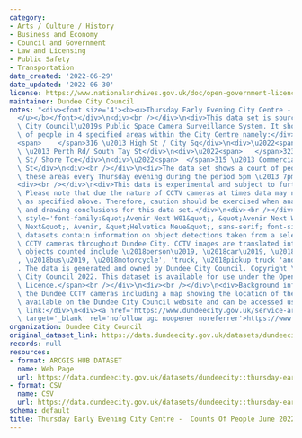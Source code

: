 ```yaml
---
category:
- Arts / Culture / History
- Business and Economy
- Council and Government
- Law and Licensing
- Public Safety
- Transportation
date_created: '2022-06-29'
date_updated: '2022-06-30'
license: https://www.nationalarchives.gov.uk/doc/open-government-licence/version/3/
maintainer: Dundee City Council
notes: "<div><font size='4'><b><u>Thursday Early Evening City Centre - Counts of People\_\
  </u></b></font></div>\n<div><br /></div>\n<div>This data set is sourced from Dundee\
  \ City Council\u2019s Public Space Camera Surveillance System. It shows a count\
  \ of people in 4 specified areas within the City Centre namely:</div>\n<div>\u2022\
  <span>    </span>316 \u2013 High St / City Sq</div>\n<div>\u2022<span>    </span>421\
  \ \u2013 Perth Rd/ South Tay St</div>\n<div>\u2022<span>   </span>323 \u2013 Union\
  \ St/ Shore Tce</div>\n<div>\u2022<span>  </span>315 \u2013 Commercial St / High\
  \ St</div>\n<div><br /></div>\n<div>The data set shows a count of people within\
  \ these areas every Thursday evening during the period 5pm \u2013 7pm.\_</div>\n\
  <div><br /></div>\n<div>This data is experimental and subject to further refinement.\
  \ Please note that due the nature of CCTV cameras at times data may not be collected\
  \ as specified above. Therefore, caution should be exercised when analysing data\
  \ and drawing conclusions for this data set.</div>\n<div><br /></div>\n<div><span\
  \ style='font-family:&quot;Avenir Next W01&quot;, &quot;Avenir Next W00&quot;, &quot;Avenir\
  \ Next&quot;, Avenir, &quot;Helvetica Neue&quot;, sans-serif; font-size:16px; text-align:justify;'>CCTV\
  \ datasets contain information on object detections taken from a selection of the\
  \ CCTV cameras throughout Dundee City. CCTV images are translated into object counts,\
  \ objects counted include \u2018person\u2019, \u2018car\u2019, \u2018bicycle\u2019\
  , \u2018bus\u2019, \u2018motorcycle', 'truck, \u2018pickup truck 'and\_\u2018van\u2019\
  . The data is generated and owned by Dundee City Council. Copyright \xA9 Dundee\
  \ City Council 2022. This dataset is available for use under the Open Government\
  \ Licence.</span><br /></div>\n<div><br /></div>\n<div>Background information about\
  \ the Dundee CCTV cameras including a map showing the location of the cameras is\
  \ available on the Dundee City Council website and can be accessed using the following\
  \ link:</div>\n<div><a href='https://www.dundeecity.gov.uk/service-area/city-development/sustainable-transport-and-roads/dundees-public-space-camera-surveillance-system'\
  \ target='_blank' rel='nofollow ugc noopener noreferrer'>https://www.dundeecity.gov.uk/service-area/city-development/sustainable-transport-and-roads/dundees-public-space-camera-surveillance-system</a></div>"
organization: Dundee City Council
original_dataset_link: https://data.dundeecity.gov.uk/datasets/dundeecity::thursday-early-evening-city-centre-counts-of-people-june-2022-snapshot
records: null
resources:
- format: ARCGIS HUB DATASET
  name: Web Page
  url: https://data.dundeecity.gov.uk/datasets/dundeecity::thursday-early-evening-city-centre-counts-of-people-june-2022-snapshot
- format: CSV
  name: CSV
  url: https://data.dundeecity.gov.uk/datasets/dundeecity::thursday-early-evening-city-centre-counts-of-people-june-2022-snapshot.csv?where=1=1
schema: default
title: Thursday Early Evening City Centre -  Counts Of People June 2022 Snapshot
---
```


